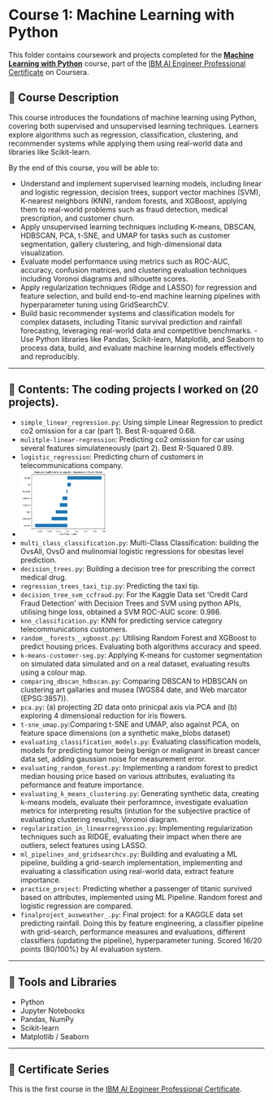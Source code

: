 # Course 1: Machine Learning with Python

This folder contains coursework and projects completed for the **[Machine Learning with Python](https://www.coursera.org/learn/machine-learning-with-python?specialization=ai-engineer)** course, part of the [IBM AI Engineer Professional Certificate](https://www.coursera.org/professional-certificates/ai-engineer) on Coursera.

## 🧠 Course Description

This course introduces the foundations of machine learning using Python, covering both supervised and unsupervised learning techniques. Learners explore algorithms such as regression, classification, clustering, and recommender systems while applying them using real-world data and libraries like Scikit-learn.

By the end of this course, you will be able to:

- Understand and implement supervised learning models, including linear and logistic regression, decision trees, support vector machines (SVM), K-nearest neighbors (KNN), random forests, and XGBoost, applying them to real-world problems such as fraud detection, medical prescription, and customer churn.
- Apply unsupervised learning techniques including K-means, DBSCAN, HDBSCAN, PCA, t-SNE, and UMAP for tasks such as customer segmentation, gallery clustering, and high-dimensional data visualization.
- Evaluate model performance using metrics such as ROC-AUC, accuracy, confusion matrices, and clustering evaluation techniques including Voronoi diagrams and silhouette scores.
- Apply regularization techniques (Ridge and LASSO) for regression and feature selection, and build end-to-end machine learning pipelines with hyperparameter tuning using GridSearchCV.
- Build basic recommender systems and classification models for complex datasets, including Titanic survival prediction and rainfall forecasting, leveraging real-world data and competitive benchmarks.
-Use Python libraries like Pandas, Scikit-learn, Matplotlib, and Seaborn to process data, build, and evaluate machine learning models effectively and reproducibly.

---

## 📂 Contents: The coding projects I worked on (20 projects).

- `simple_linear_regression.py`: Using simple Linear Regression to predict co2 omission for a car (part 1). Best R-squared 0.68.
- `mulitple-linear-regression`: Predicting co2 omission for car using several features simulateneously (part 2). Best R-Squared 0.89. 
- `logistic_regression`: Predicting churn of customers in telecommunications company.
- <img src="Images/feature_importance.png" alt="Churn_importances" width="170"/> 
- `multi_class_classification.py`: Multi-Class Classification: building the OvsAll, OvsO and mulinomial logistic regressions for obesitas level prediction.
- `decision_trees.py`: Building a decision tree for prescribing the correct medical drug.
- `regression_trees_taxi_tip.py`: Predicting the taxi tip. 
- `decision_tree_svm_ccfraud.py`: For the Kaggle Data set 'Credit Card Fraud Detection' with Decision Trees and SVM using python APIs, utilising hinge loss, obtained a SVM ROC-AUC score: 0.986.
- `knn_classification.py`: KNN for predicting service category telecommunications customers.
- `random__forests__xgboost.py`: Utilising Random Forest and XGBoost to predict housing prices. Evaluating both algorithms accuracy and speed.
- `k-means-customer-seg.py`: Applying K-means for customer segmentation on simulated data simulated and on a real dataset, evaluating results using a colour map.
- `comparing_dbscan_hdbscan.py`: Comparing DBSCAN to HDBSCAN on clustering art gallaries and musea (WGS84 date, and Web marcator (EPSG:3857)).
- `pca.py`: (a) projecting 2D data onto prinicpal axis via PCA and (b) exploring 4 dimensional reduction for iris flowers.
- `t-sne_umap.py`:Comparing t-SNE and UMAP, also against PCA, on feature space dimensions (on a synthetic make_blobs dataset)
- `evaluating_classification_models.py`: Evaluating classification models, models for predicting tumor being benign or malignant in breast cancer data set, adding gaussian noise for measurement error.
- `evaluating_random_forest.py`: Implementing a random forest to predict median housing price based on various attributes, evaluating its peformance and feature importance.
- `evaluating_k_means_clustering.py`: Generating synthetic data, creating k-means models, evaluate their perforamnce, investigate evaluation metrics for interpreting results (intution for the subjective practice of evaluating clustering results), Voronoi diagram.
- `regularization_in_linearregression.py`: Implementing regularization techniques such as RIDGE, evaluating their impact when there are outliers, select features using LASSO.
- `ml_pipelines_and_gridsearchcv.py`: Building and evaluating a ML pipeline, building a grid-search implementation, implementing and evaluating a classification using real-world data, extract feature importance.
- `practice_project`: Predicting whether a passenger of titanic survived based on attributes, implemented using ML Pipeline. Random forest and logistic regression are compared.
- `finalproject_ausweather_.py`: Final project: for a KAGGLE data set predicting rainfall. Doing this by feature engineering, a classifier pipeline with grid-search, performance measures and evaluations, different classifiers (updating the pipeline), hyperparameter tuning. Scored 16/20 points (80/100%) by AI evaluation system.




---

## 🔧 Tools and Libraries

- Python
- Jupyter Notebooks
- Pandas, NumPy
- Scikit-learn
- Matplotlib / Seaborn

---

## 📌 Certificate Series

This is the first course in the [IBM AI Engineer Professional Certificate](https://www.coursera.org/professional-certificates/ai-engineer).


